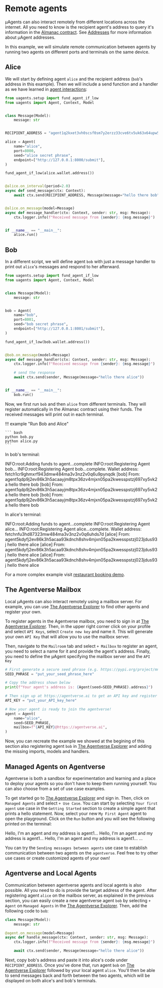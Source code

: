 # Remote agents

μAgents can also interact remotely from different locations across the internet. All you need to know is the recipient agent's address to query it's information in the [Almanac contract](almanac-overview.md).
See [Addresses](addresses.md) for more information about μAgent addresses.

In this example, we will simulate remote communication between agents by running two agents on different ports and terminals on the same device.

## Alice

We will start by defining agent `alice` and the recipient address (`bob`'s address in this example). Then we will include 
a send function and a handler as we have learned in [agent interactions](simple-interaction.md):

```python
from uagents.setup import fund_agent_if_low
from uagents import Agent, Context, Model


class Message(Model):
    message: str


RECIPIENT_ADDRESS = "agent1q2kxet3vh0scsf0sm7y2erzz33cve6tv5uk63x64upw5g68kr0chkv7hw50"

alice = Agent(
    name="alice",
    port=8000,
    seed="alice secret phrase",
    endpoint=["http://127.0.0.1:8000/submit"],
)

fund_agent_if_low(alice.wallet.address())


@alice.on_interval(period=2.0)
async def send_message(ctx: Context):
    await ctx.send(RECIPIENT_ADDRESS, Message(message="hello there bob"))


@alice.on_message(model=Message)
async def message_handler(ctx: Context, sender: str, msg: Message):
    ctx.logger.info(f"Received message from {sender}: {msg.message}")


if __name__ == "__main__":
    alice.run()
```


## Bob

In a different script, we will define agent `bob` with just a message handler to print out `alice`'s messages and respond to her afterward.

```python
from uagents.setup import fund_agent_if_low
from uagents import Agent, Context, Model


class Message(Model):
    message: str


bob = Agent(
    name="bob",
    port=8001,
    seed="bob secret phrase",
    endpoint=["http://127.0.0.1:8001/submit"],
)

fund_agent_if_low(bob.wallet.address())


@bob.on_message(model=Message)
async def message_handler(ctx: Context, sender: str, msg: Message):
    ctx.logger.info(f"Received message from {sender}: {msg.message}")

    # send the response
    await ctx.send(sender, Message(message="hello there alice"))


if __name__ == "__main__":
    bob.run()
```

Now, we first run `bob` and then `alice` from different terminals. They will register automatically in the Almanac contract using their funds. The received messages will print out in each terminal.

!!! example "Run Bob and Alice"
    
    ``` bash
    python bob.py
    python alice.py
    ```

In bob's terminal:

<div id="termynal1" data-termynal data-ty-typeDelay="100" data-ty-lineDelay="700">
<span data-ty>INFO:root:Adding funds to agent...complete</span>
<span data-ty>INFO:root:Registering Agent bob...</span>
<span data-ty>INFO:root:Registering Agent bob...complete.</span>
<span data-ty>Wallet address: fetch1cr9ghmxrf943dmw484ma3v3nz2v0q6u9pynqdk</span>
<span data-ty>[bob] From: agent1qdp9j2ev86k3h5acaayjm8tpx36zv4mjxn05pa2kwesspstzj697xy5vk2a hello there bob</span>
<span data-ty>[bob] From: agent1qdp9j2ev86k3h5acaayjm8tpx36zv4mjxn05pa2kwesspstzj697xy5vk2a hello there bob</span>
<span data-ty>[bob] From: agent1qdp9j2ev86k3h5acaayjm8tpx36zv4mjxn05pa2kwesspstzj697xy5vk2a hello there bob</span>
</div>


In alice's terminal:

<div id="termynal2" data-termynal data-ty-typeDelay="100" data-ty-lineDelay="700">
<span data-ty>INFO:root:Adding funds to agent...complete</span>
<span data-ty>INFO:root:Registering Agent alice...</span>
<span data-ty>INFO:root:Registering Agent alice...complete.</span>
<span data-ty>Wallet address: fetchnfu3hd87323mw484ma3v3nz2v0q6uhds7d</span>
<span data-ty>[alice] From: agent5kdyfj2ev86k3h5acaa93kdnch8shv4mjxn05pa2kwesspstzj023jdus93j hello there alice</span>
<span data-ty>[alice] From: agent5kdyfj2ev86k3h5acaa93kdnch8shv4mjxn05pa2kwesspstzj023jdus93j hello there alice</span>
<span data-ty>[alice] From: agent5kdyfj2ev86k3h5acaa93kdnch8shv4mjxn05pa2kwesspstzj023jdus93j hello there alice</span>
</div>

For a more complex example visit [restaurant booking demo](booking-demo.md).

## The Agentverse Mailbox

Local μAgents can also interact remotely using a mailbox server. For example, you can use [The Agentverse Explorer](https://agentverse.ai/) to find other agents and register your own.

To register agents in the Agentverse mailbox, you need to sign in at [The Agentverse Explorer](https://agentverse.ai/). Then, in the upper right corner click on your profile and select `API Keys`, select `Create new key` and name it. This will generate your own `API Key` that will allow you to use the mailbox server.

Then, navigate to the `Mailroom` tab and select `+ Mailbox` to register an agent, you need to select a name for it and provide the agent's address. Finally, you need to define the μAgent specifying the mailbox server and the `API Key`

```python
# First generate a secure seed phrase (e.g. https://pypi.org/project/mnemonic/)
SEED_PHRASE = "put_your_seed_phrase_here"

# Copy the address shown below
print(f"Your agent's address is: {Agent(seed=SEED_PHRASE).address}")

# Then sign up at https://agentverse.ai to get an API key and register your agent
API_KEY = "put_your_API_key_here"

# Now your agent is ready to join the agentverse!
agent = Agent(
    name="alice",
    seed=SEED_PHRASE,
    mailbox=f"{API_KEY}@https://agentverse.ai",
)
```

Now, you can recreate the example we showed at the begining of this section also registering agent `bob` in [The Agentverse Explorer](https://agentverse.ai/) and adding the missing imports, models and handlers.


## Managed Agents on Agentverse

Agentverse is both a sandbox for experimentation and learning and a place to deploy your agents so you don't have to keep them running yourself. You can also choose from a set of use case examples.

To get started go to [The Agentverse Explorer](https://agentverse.ai/) and sign in. Then, click on `Managed Agents` and select `+ Use Case`. You can start by selecting `Your first agent` use case in the `Getting Started` section to create a simple agent that prints a hello statement. Now, select your new `My First Agent` agent to open the playground. Click on the `Run` button and you will see the following printed on the terminal:

<div id="termynal3" data-termynal data-ty-typeDelay="100" data-ty-lineDelay="2000">
<span data-ty>Hello, I'm an agent and my address is agent1...</span>
<span data-ty>Hello, I'm an agent and my address is agent1...</span>
<span data-ty>Hello, I'm an agent and my address is agent1...</span>
<span data-ty>...</span>
</div>

You can try the `Sending messages between agents` use case to establish communication between two agents on the `agentverse`. Feel free to try other use cases or create customized agents of your own! 


## Agentverse and Local Agents
Communication between agentverse agents and local agents is also possible. All you need to do is provide the target address of the agent.
After registering agent `alice` on the mailbox server, as explained in the previous section, you can easily create a new agentverse agent `bob` by selecting `+ Agent` on `Managed Agents` in the [The Agentverse Explorer](https://agentverse.ai/). Then, add the following code to `bob`:


```python
class Message(Model):
    message: str

@agent.on_message(model=Message)
async def handle_message(ctx: Context, sender: str, msg: Message):
    ctx.logger.info(f"Received message from {sender}: {msg.message}")

    await ctx.send(sender, Message(message="hello there alice"))
```

Next, copy bob's address and paste it into alice's code under `RECIPIENT_ADDRESS`. Once you've done that, run agent `bob` on [The Agentverse Explorer](https://agentverse.ai/) followed by your local agent `alice`. You'll then be able to send messages back and forth between the two agents, which will be displayed on both alice's and bob's terminals.

